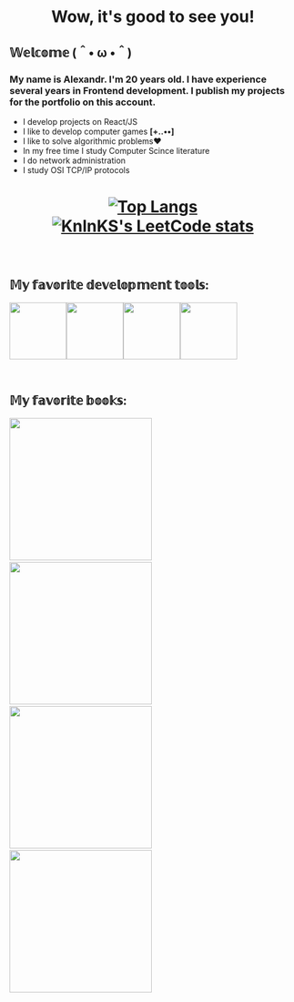 

<h1 align="center"> 
 Wow, it's good to see you!
</h1>


<h2>𝕎𝕖𝕝𝕔𝕠𝕞𝕖 (＾• ω •＾)</h2>
<h3>My name is Alexandr. I'm 20 years old. I have experience several years in Frontend development. I publish my projects for the portfolio on this account.  </h3>
<ul>
 <li>I develop projects on React/JS</li>
 <li>I like to develop computer games  <b> [+..••] </b> </li>
 <li>I like to solve algorithmic problems❤</li>
 <li>In my free time I study Computer Scince literature</li>
 <li>I do network administration</li>
 <li>I study OSI TCP/IP protocols</li>
</ul>
<h1 align="center">
 
[![Top Langs](https://github-readme-stats.vercel.app/api/top-langs/?username=anuraghazra)](https://github.com/panchopensmart)
[![KnlnKS's LeetCode stats](https://leetcode-stats-six.vercel.app/api?username=panchopensmart&theme=dark)](https://leetcode.com/panchopensmart/) 

</h1>

<br />

<h2>𝕄𝕪 𝕗𝕒𝕧𝕠𝕣𝕚𝕥𝕖 𝕕𝕖𝕧𝕖𝕝𝕠𝕡𝕞𝕖𝕟𝕥 𝕥𝕠𝕠𝕝𝕤:</h2>
<p><a href="https://www.jetbrains.com/phpstorm/"><img src="https://media.giphy.com/media/TuGVzbywNqfOpw1VWi/giphy.gif" width="100"/></a><a href="https://www.figma.com"><img src="https://media.giphy.com/media/GFGDHw67eO1snrEqfY/giphy.gif" width="100"/></a><a href="https://www.mozilla.org/ru/firefox/developer/"><img src="https://media.giphy.com/media/L6NdhUFd5GBigmt3eF/giphy.gif" width="100"/></a><a href="https://www.adobe.com/ru/products/illustrator.html"><img src="https://media.giphy.com/media/tH16KZtl30ZO2RRH6T/giphy.gif" width="100"/></a></p>

<br/>


<h2>𝕄𝕪 𝕗𝕒𝕧𝕠𝕣𝕚𝕥𝕖 𝕓𝕠𝕠𝕜𝕤:</h2>
<p><a href="https://market.yandex.ru/product--gid-po-computer-science-rasshirennoe-izdanie/1756263457?cpa=1&clid=1601&utm_source=yandex&utm_medium=search&utm_campaign=ymp_offer_dyb_search_rus-rostov&utm_term=18540670%7C101771574715&utm_content=cid%3A62532825%7Cgid%3A4586830511%7Caid%3A10781190599%7Cph%3A1743488%7Cpt%3Apremium%7Cpn%3A1%7Csrc%3Anone%7Cst%3Asearch%7Crid%3A1743488%7Ccgcid%3A0&sku=101771574715"><img src="https://avatars.mds.yandex.net/get-mpic/7660527/img_id6590246081316973856.jpeg/orig" height="250"/></a>
&nbsp; &nbsp;
<a href="https://market.yandex.ru/product--javascript-dlia-professionalnykh-veb-razrabotchikov-4-e-mezhd-izd-frisbi-m/1451712986?clid=1601&utm_source=yandex&utm_medium=search&utm_campaign=ymp_offer_dp_dety_model_knigi_dyb_search_rus&utm_content=cid%3A76985089%7Cgid%3A4986811949%7Caid%3A12515358267%7Cph%3A2733624%7Cpt%3Apremium%7Cpn%3A2%7Csrc%3Anone%7Cst%3Asearch%7Crid%3A2733624%7Ccgcid%3A0&cpa=1"><img src="https://avatars.mds.yandex.net/get-mpic/6263631/img_id663488737416869516.jpeg/orig" height="250"/></a>
&nbsp; &nbsp;
<a href="https://market.yandex.ru/product--react-sovremennye-shablony-dlia-razrabotki-prilozhenii-2-e-izd/1736329132?clid=1601&utm_source=yandex&utm_medium=search&utm_campaign=ymp_offer_dp_dety_model_knigi_dyb_search_rus&utm_content=cid%3A76985089%7Cgid%3A4986811949%7Caid%3A12515358267%7Cph%3A2733624%7Cpt%3Apremium%7Cpn%3A1%7Csrc%3Anone%7Cst%3Asearch%7Crid%3A2733624%7Ccgcid%3A0&cpa=1"><img src="https://cdn1.ozone.ru/s3/multimedia-1/wc1000/6102335545.jpg" height="250"/></a>
&nbsp; &nbsp;
<a href="https://market.yandex.ru/product--gamma-e-khelm-r-dzhonson-r-vlissides-d-patterny-obektno-orientirovannogo-proektirovaniia/1781358470?cpc=c_s4465Q5Sl0K-Zq5rL_S92G6XhV28jwQpGcsmTLG0vUk9Z3LPiCF1Vvp5KSKzJw3425RaQ8cTITXMMdLhWHE6l-Xnz6ons5ZslSW7dBabLDbI5d67z1w7pmb6NnX4yfmiqEUnOY0-7RSUDq-wwvPvifWhx45bR19bhT8fCKEPoBwed97pUY6Xg82J_WmLuYmAWLfIcrVEGY2T0wT9qV6VtFTe0cg9B8&sku=781953068&offerid=zrp6XJAQgYsswPJDHo7Zkw&cpa=1"><img src="https://avatars.mds.yandex.net/get-mpic/3980374/img_id6799492809220251565.jpeg/orig" height="250"/></a></p>


